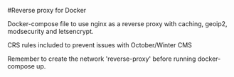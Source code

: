 
#Reverse proxy for Docker

Docker-compose file to use nginx as a reverse proxy with caching, geoip2, modsecurity and letsencrypt.

CRS rules included to prevent issues with October/Winter CMS

Remember to create the network 'reverse-proxy' before running docker-compose up.
